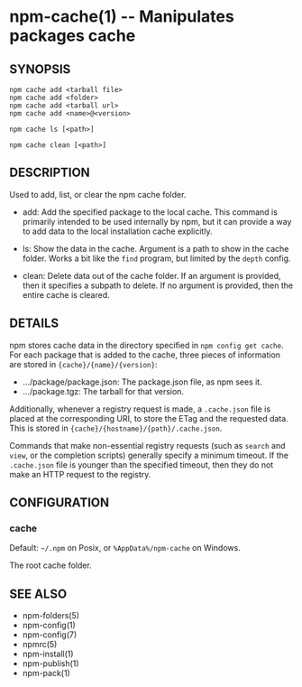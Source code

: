 npm-cache(1) -- Manipulates packages cache
==========================================
































<extoc></extoc>

## SYNOPSIS

    npm cache add <tarball file>
    npm cache add <folder>
    npm cache add <tarball url>
    npm cache add <name>@<version>

    npm cache ls [<path>]

    npm cache clean [<path>]

## DESCRIPTION

Used to add, list, or clear the npm cache folder.

* add:
  Add the specified package to the local cache.  This command is primarily
  intended to be used internally by npm, but it can provide a way to
  add data to the local installation cache explicitly.

* ls:
  Show the data in the cache.  Argument is a path to show in the cache
  folder.  Works a bit like the `find` program, but limited by the
  `depth` config.

* clean:
  Delete data out of the cache folder.  If an argument is provided, then
  it specifies a subpath to delete.  If no argument is provided, then
  the entire cache is cleared.

## DETAILS

npm stores cache data in the directory specified in `npm config get cache`.
For each package that is added to the cache, three pieces of information are
stored in `{cache}/{name}/{version}`:

* .../package/package.json:
  The package.json file, as npm sees it.
* .../package.tgz:
  The tarball for that version.

Additionally, whenever a registry request is made, a `.cache.json` file
is placed at the corresponding URI, to store the ETag and the requested
data.  This is stored in `{cache}/{hostname}/{path}/.cache.json`.

Commands that make non-essential registry requests (such as `search` and
`view`, or the completion scripts) generally specify a minimum timeout.
If the `.cache.json` file is younger than the specified timeout, then
they do not make an HTTP request to the registry.

## CONFIGURATION

### cache

Default: `~/.npm` on Posix, or `%AppData%/npm-cache` on Windows.

The root cache folder.

## SEE ALSO

* npm-folders(5)
* npm-config(1)
* npm-config(7)
* npmrc(5)
* npm-install(1)
* npm-publish(1)
* npm-pack(1)
